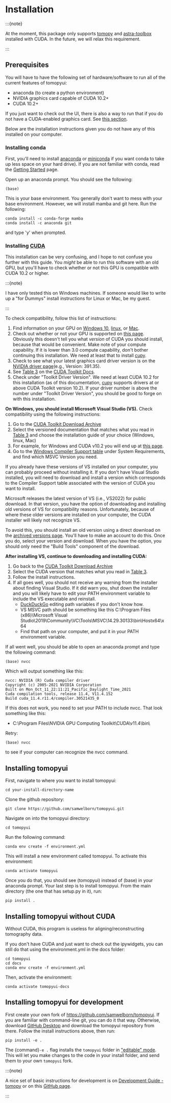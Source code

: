 # Installation

:::{note}

At the moment, this package only supports [tomopy](https://tomopy.readthedocs.io/en/latest/) and [astra-toolbox](http://www.astra-toolbox.com/docs/install.html) installed with CUDA. In the future, we will relax this requirement.  

:::

## Prerequisites

You will have to have the following set of hardware/software to run all of the current features of tomopyui:

- anaconda (to create a python environment)
- NVIDIA graphics card capable of CUDA 10.2+
- CUDA 10.2+

If you just want to check out the UI, there is also a way to run that if you do not have a CUDA-enabled graphics card. See [this section](#installing-tomopyui-without-cuda).

Below are the installation instructions given you do not have any of this installed on your computer.

### Installing conda

First, you'll need to install [anaconda](https://www.anaconda.com/products/individual) or [miniconda](https://docs.conda.io/en/latest/miniconda.html) if you want conda to take up less space on your hard drive). If you are not familiar with conda, read the [Getting Started](https://docs.conda.io/projects/conda/en/latest/user-guide/getting-started.html) page.

Open up an anaconda prompt. You should see the following:

```
(base)
```

This is your base environment. You generally don't want to mess with your base environment. However, we will install mamba and git here. Run the following:

```
conda install -c conda-forge mamba
conda install -c anaconda git
```
and type 'y' when prompted. 

### Installing [CUDA](https://en.wikipedia.org/wiki/CUDA)

This installation can be very confusing, and I hope to not confuse you further with this guide. You _might_ be able to run this software with an old GPU, but you'll have to check whether or not this GPU is compatible with CUDA 10.2 or higher. 

:::{note}

I have only tested this on Windows machines. If someone would like to write up a "for Dummys" install instructions for Linux or Mac, be my guest.

:::

To check compatibility, follow this list of instructions:
1. Find information on your GPU on [Windows 10](https://www.windowscentral.com/how-determine-graphics-card-windows-10), [linux](https://itsfoss.com/check-graphics-card-linux/), or [Mac](https://www.howtogeek.com/706679/how-to-check-which-graphics-card-gpu-your-mac-has/).
2. Check out whether or not your GPU is supported on [this page](https://developer.nvidia.com/cuda-gpus). Obviously this doesn't tell you what _version_ of CUDA you should install, because that would be convenient. Make note of your compute capability. If it is lower than 3.0 compute capability, don't bother continuing this installation. We need at least that to install [cupy](https://docs.cupy.dev/en/stable/install.html#).
3. Check to see what your latest graphics card driver version is on the [NVIDIA driver page](https://www.nvidia.com/Download/index.aspx?lang=en-us)(e.g., Version: 391.35).
4. See [Table 3](https://docs.nvidia.com/cuda/cuda-toolkit-release-notes/index.html#cuda-major-component-versions__table-cuda-toolkit-driver-versions) on the [CUDA Toolkit Docs](https://docs.nvidia.com/cuda/index.html). 
5. Check under "Toolkit Driver Version". We need at least CUDA 10.2 for this installation (as of this documentation, [cupy](https://docs.cupy.dev/en/stable/install.html#) supports drivers at or above CUDA Toolkit version 10.2). If your driver number is above the number under "Toolkit Driver Version", you should be good to forge on with this installation. 

**On Windows, you should install Microsoft Visual Studio (VS).** 
Check compatibility using the following instructions:
1. Go to the [CUDA Toolkit Download Archive](https://developer.nvidia.com/cuda-toolkit-archive)
2. Select the versioned documentation that matches what you read in [Table 3](https://docs.nvidia.com/cuda/cuda-toolkit-release-notes/index.html#cuda-major-component-versions__table-cuda-toolkit-driver-versions) and choose the installation guide of your choice (Windows, linux, Mac)
3. For example, for Windows and CUDA v10.2 you will end up at [this page](https://docs.nvidia.com/cuda/archive/10.2/cuda-installation-guide-microsoft-windows/index.html).
4. Go to the [Windows Compiler Support table](https://docs.nvidia.com/cuda/archive/10.2/cuda-installation-guide-microsoft-windows/index.html#system-requirements) under System Requirements, and find which MSVC Version you need.

If you already have these versions of VS installed on your computer, you can probably proceed without installing it. If you don't have Visual Studio installed, you will need to download and install a version which corresponds to the Compiler Support table associated with the version of CUDA you want to install.

Microsoft releases the latest version of VS (i.e., VS2022) for public download. In that version, you have the option of downloading and installing old versions of VS for compatibility reasons. Unfortunately, because of where these older versions are installed on your computer, the CUDA installer will likely not recognize VS. 

To avoid this, you should install an old version using a direct download on the [archived versions page](https://visualstudio.microsoft.com/vs/older-downloads/). You'll have to make an account to do this. Once you do, select your version and download. When you have the option, you should only need the "Build Tools" component of the download.

**After installing VS, continue to downloading and installing CUDA:**
1. Go back to the [CUDA Toolkit Download Archive](https://developer.nvidia.com/cuda-toolkit-archive) 
2. Select the CUDA version that matches what you read in [Table 3](https://docs.nvidia.com/cuda/cuda-toolkit-release-notes/index.html#cuda-major-component-versions__table-cuda-toolkit-driver-versions).
3. Follow the install instructions.
4. If all goes well, you should not receive any warning from the installer about finding Visual Studio. If it did warn you, shut down the installer and you will likely have to edit your PATH environment variable to include the VS executable and reinstall. 
    - [DuckDuckGo](https://duckduckgo.com/) editing path variables if you don't know how.
    - VS MSVC path should be something like this C:\Program Files (x86)\Microsoft Visual Studio\2019\Community\VC\Tools\MSVC\14.29.30133\bin\Hostx64\x64
    - Find that path on your computer, and put it in your PATH environment variable.

If all went well, you should be able to open an anaconda prompt and type the following command:

```
(base) nvcc
```

Which will output something like this:
```
nvcc: NVIDIA (R) Cuda compiler driver
Copyright (c) 2005-2021 NVIDIA Corporation
Built on Mon_Oct_11_22:11:21_Pacific_Daylight_Time_2021
Cuda compilation tools, release 11.4, V11.4.152
Build cuda_11.4.r11.4/compiler.30521435_0
```

If this does not work, you need to set your PATH to include nvcc. That look something like this:
- C:\Program Files\NVIDIA GPU Computing Toolkit\CUDA\v11.4\bin\

Retry:

```
(base) nvcc
```

to see if your computer can recognize the nvcc command. 

## Installing tomopyui

First, navigate to where you want to install tomopyui:

```
cd your-install-directory-name
```

Clone the github repository:

```
git clone https://github.com/samwelborn/tomopyui.git
```

Navigate on into the tomopyui directory:

```
cd tomopyui
```

Run the following command:

```
conda env create -f environment.yml
```

This will install a new environment called tomopyui. To activate this environment:

```
conda activate tomopyui
```

Once you do that, you should see (tomopyui) instead of (base) in your anaconda prompt. Your last step is to install tomopyui. From the main directory (the one that has setup.py in it), run:

```
pip install .
```

## Installing tomopyui without CUDA

Without CUDA, this program is useless for aligning/reconstructing tomography data. 

If you don't have CUDA and just want to check out the ipywidgets, you can still do that using the environment.yml in the docs folder:

```
cd tomopyui
cd docs
conda env create -f environment.yml
```

Then, activate the environment:

```
conda activate tomopyui-docs
```

## Installing tomopyui for development

First create your own fork of <https://github.com/samwelborn/tomopyui>. If you are familiar with command-line git, you can do it that way. Otherwise, download [GitHub Desktop](https://desktop.github.com/) and download the tomopyui repository from there. Follow the install instructions above, then run:

```
pip install -e .
```

The {command}`-e .` flag installs the `tomopyui` folder in ["editable" mode](https://pip.pypa.io/en/stable/cli/pip_install/#editable-installs). This will let you make changes to the code in your install folder, and send them to your own `tomopyui` fork. 

:::{note}

A nice set of basic instructions for development is on [Development Guide - tomopy](https://tomopy.readthedocs.io/en/latest/devguide.html) or on this [GitHub page](https://github.com/firstcontributions/first-contributions#first-contributions).

:::
